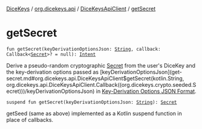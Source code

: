 [DiceKeys](../../index.md) / [org.dicekeys.api](../index.md) / [DiceKeysApiClient](index.md) / [getSecret](./get-secret.md)

# getSecret

`fun getSecret(keyDerivationOptionsJson: `[`String`](https://kotlinlang.org/api/latest/jvm/stdlib/kotlin/-string/index.html)`, callback: Callback<`[`Secret`](../../org.dicekeys.crypto.seeded/-secret/index.md)`>? = null): `[`Intent`](https://developer.android.com/reference/android/content/Intent.html)

Derive a pseudo-random cryptographic [Secret](../../org.dicekeys.crypto.seeded/-secret/index.md) from the user's DiceKey and
the key-derivation options passed as [keyDerivationOptionsJson](get-secret.md#org.dicekeys.api.DiceKeysApiClient$getSecret(kotlin.String, org.dicekeys.api.DiceKeysApiClient.Callback((org.dicekeys.crypto.seeded.Secret)))/keyDerivationOptionsJson)
in [Key-Derivation Options JSON Format](https://dicekeys.github.io/seeded-crypto/key_derivation_options_format.html).

`suspend fun getSecret(keyDerivationOptionsJson: `[`String`](https://kotlinlang.org/api/latest/jvm/stdlib/kotlin/-string/index.html)`): `[`Secret`](../../org.dicekeys.crypto.seeded/-secret/index.md)

getSeed (same as above) implemented as a Kotlin suspend function
in place of callbacks.

